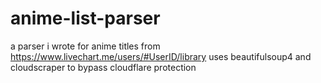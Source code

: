 # anime-list-parser
 a parser i wrote for anime titles from https://www.livechart.me/users/#UserID/library uses beautifulsoup4 and cloudscraper to bypass cloudflare protection
